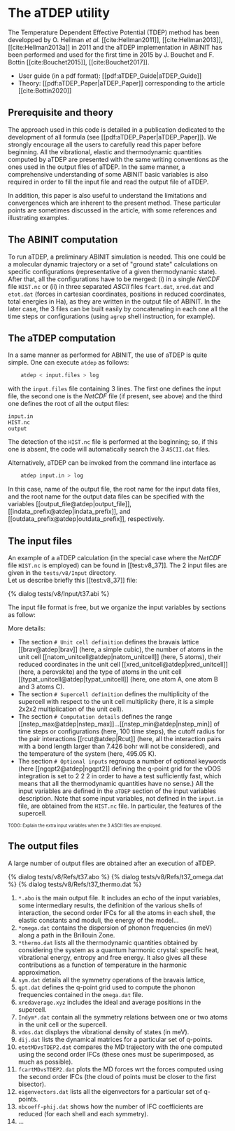 # The aTDEP utility  

The Temperature Dependent Effective Potential (TDEP) method
has been developped by O. Hellman *et al.* [[cite:Hellman2011]],
[[cite:Hellman2013]], [[cite:Hellman2013a]] in 2011 and the aTDEP implementation
in ABINIT has been performed and used for the first time in 2015 by
J. Bouchet and F. Bottin [[cite:Bouchet2015]], [[cite:Bouchet2017]].

* User guide (in a pdf format): [[pdf:aTDEP_Guide|aTDEP_Guide]]  
* Theory: [[pdf:aTDEP_Paper|aTDEP_Paper]] corresponding to the article [[cite:Bottin2020]]

## Prerequisite and theory

The approach used in this code is detailed in a publication dedicated to the development
of all formula (see [[pdf:aTDEP_Paper|aTDEP_Paper]]). We strongly encourage all the users to carefully read
this paper before beginning. All the vibrational, elastic and thermodynamic
quantities computed by aTDEP are
presented with the same writing conventions as the ones used in the output files of aTDEP.
In the same manner, a comprehensive understanding of some ABINIT basic variables is also required
in order to fill the input file and read the output file of aTDEP.

In addition, this paper is also useful to understand
the limitations and convergences which are inherent to the present method.
These particular points are sometimes discussed in the
article, with some references and illustrating examples.

## The ABINIT computation

To run aTDEP, a preliminary
ABINIT simulation is needed. This one could be a molecular dynamic trajectory
or a set of "ground state" calculations on specific configurations (representative of a given thermodynamic state).
After that, all the configurations have to be merged:
(i) in a single *NetCDF* file `HIST.nc` or (ii) in three separated *ASCII* files `fcart.dat`, `xred.dat` and
`etot.dat` (forces in cartesian coordinates, positions in reduced coordinates, total energies in Ha),
as they are written in the output file of ABINIT. In the later case, the 3 files can be built easily
by concatenating in each one all the time steps or configurations (using `agrep` shell instruction, for example).

## The aTDEP computation

In a same manner as performed for ABINIT, the use of aTDEP is quite simple. 
One can execute `atdep` as follows:

```sh
    atdep < input.files > log
```

with the `input.files` file containing 3 lines. The first one defines the input
file, the second one is the *NetCDF* file (if present, see above) and the third one
defines the root of all the output files:

    input.in
    HIST.nc
    output

The detection of the `HIST.nc` file is performed at the beginning; so, if this
one is absent, the code will automatically search the 3 `ASCII.dat` files.

Alternatively, aTDEP can be invoked from the command line interface as
```sh
    atdep input.in > log
```

In this case, name of the output file, the root name for the input data files,
and the root name for the output data files can be specified with the variables
[[output_file@atdep|output_file]], [[indata_prefix@atdep|indata_prefix]],
and [[outdata_prefix@atdep|outdata_prefix]], respectively.

## The input files

An example of a aTDEP  calculation (in the special case where the *NetCDF* file `HIST.nc` is employed)
can be found in [[test:v8_37]]. The 2 input files are
given in the `tests/v8/Input` directory.  
Let us describe briefly this [[test:v8_37]] file:

{% dialog tests/v8/Input/t37.abi %}

The input file format is free, but we organize the input variables by sections as follow:

More details:

* The section `# Unit cell definition` defines the bravais lattice [[brav@atdep|brav]]
  (here, a simple cubic), the number of atoms in the unit cell [[natom_unitcell@atdep|natom_unitcell]]
  (here, 5 atoms), their reduced coordinates in the unit cell [[xred_unitcell@atdep|xred_unitcell]]
  (here, a perovskite) and the type of atoms in the unit cell [[typat_unitcell@atdep|typat_unitcell]]
  (here, one atom A, one atom B and 3 atoms C).
* The section `# Supercell definition` defines the multiplicity of the
  supercell with respect to the unit cell multiplicity (here, it is a simple
  2x2x2 multiplication of the unit cell).
* The section `# Computation details` defines the range [[nstep_max@atdep|nstep_max]]...[[nstep_min@atdep|nstep_min]]
  of time steps or configurations (here, 100 time steps), the
  cutoff radius for the pair interactions [[rcut@atdep|Rcut]] (here, all the interaction pairs
  with a bond length larger than 7.426 bohr will not be considered),
  and the temperature of the system (here, 495.05 K).
* The section `# Optional inputs` regroups a number of optional
  keywords (here [[ngqpt2@atdep|ngqpt2]] defining the q-point grid for the vDOS integration
  is set to 2 2 2 in order to have a test sufficiently fast, which means that
  all the thermodynamic quantities have no sense.)
All the input variables are defined in the `aTDEP` section of the input variables description.
Note that some input variables, not defined in the `input.in` file, are obtained
from the `HIST.nc` file. In particular, the features of the supercell.

<sub><sup>TODO: Explain the extra input variables when the 3 ASCII files are employed.</sup></sub>

## The output files

A large number of output files are obtained after an execution of aTDEP.

{% dialog tests/v8/Refs/t37.abo %}
{% dialog tests/v8/Refs/t37_omega.dat %}
{% dialog tests/v8/Refs/t37_thermo.dat %}

1. `*.abo` is the main output file. It includes an echo of the input variables,
   some intermediary results, the definition of the various shells of interaction,
   the second order IFCs for all the atoms in each shell, the elastic constants and moduli,
   the energy of the model...
2. `*omega.dat` contains the dispersion of phonon frequencies (in meV) along a path in the Brillouin Zone.
3. `*thermo.dat` lists all the thermodynamic quantities obtained by considering
   the system as a quantum harmonic crystal: specific heat, vibrational
   energy, entropy and free energy. It also gives all these contributions as a
   function of temperature in the harmonic approximation.
4. `sym.dat` details all the symmetry operations of the bravais lattice,
5. `qpt.dat` defines the q-point grid used to compute the phonon frequencies
   contained in the `omega.dat` file.
6. `xredaverage.xyz` includes the ideal and average positions in the supercell.
7. `Indym*.dat` contain all the symmetry relations between one or two atoms
   in the unit cell or the supercell.
8. `vdos.dat` displays the vibrational density of states (in meV).
9. `dij.dat` lists the dynamical matrices for a particular set of q-points.
10. `etotMDvsTDEP2.dat` compares the MD trajectory with the one computed
    using the second order IFCs (these ones must be superimposed, as much
    as possible).
11. `fcartMDvsTDEP2.dat` plots the MD forces wrt the forces computed using
    the second order IFCs (the cloud of points must be closer to the first bisector).
12. `eigenvectors.dat` lists all the eigenvectors for a particular set of q-points.
13. `nbcoeff-phij.dat` shows how the number of IFC coefficients are reduced (for each shell and each symmetry).
14. ...
